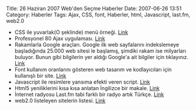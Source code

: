 Title: 26 Haziran 2007 Web&#039;den Seçme Haberler
Date: 2007-06-26 13:51
Category: Haberler
Tags: Ajax, CSS, font, Haberler, html, Javascript, last.fm, web2.0

-   CSS ile yuvarlak(O şeklinde) menü örneği. [Link][]
-   Profesyonel 80 Ajax uygulaması. [Link][1]
-   Rakamlarla Google araçları. Google ilk web sayfalarını indekslemeye
    başladığında 25.000 web sitesi le başlamış, şimdiki rakam ise
    milyarları buluyor. Bunun gibi bilgilerin yer aldığı Google'a ait
    bilgiler için tıklayınız. [Link][2]
-   Font kullanım oranlarını gösteren web tasarım ve kodlayıcıları için
    kullanışlı bir site. [Link][3]
-   Javascript ile resimlere yansıma efekti veren script. [Link][4]
-   Html5 yeniliklerini kısa kısa anlatan İngilizce bir makale.
    [Link][5]
-   İnternet radyosu Last.fm tabi farklı bir radyo artık Türkçe.
    [Link][6]
-   web2.0 listeleyen sitelerin listesi. [Link][7]

</p>

  [Link]: http://casteyo.wordpress.com/2007/06/20/how-to-do-a-circular-menu-with-css/
    "Link"
  [1]: http://www.smashingmagazine.com/2007/06/20/ajax-javascript-solutions-for-professional-coding/
    "Link"
  [2]: http://googlesystem.blogspot.com/2007/06/google-numbers-facts.html
    "Link"
  [3]: http://www.visibone.com/font/FontResults.html "Link"
  [4]: http://cow.neondragon.net/stuff/reflection/ "Link"
  [5]: http://www.bestwebezy.com/web-20/html-5-what-now/ "Link"
  [6]: http://www.lastfm.com.tr/ "Link"
  [7]: http://www.readwriteweb.com/archives/keeping_tabs_on_web_20_lists.php
    "Link"
